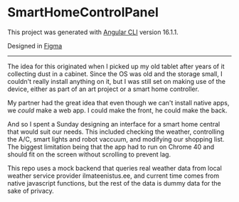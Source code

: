 # SmartHomeControlPanel

This project was generated with [Angular CLI](https://github.com/angular/angular-cli) version 16.1.1.

Designed in [Figma](https://www.figma.com/file/LgnS4h4b0OX4l7WlG3heiP/Drafts?type=design&node-id=102%3A54&mode=design&t=mbB1XUqye9N47KaC-1)

---

The idea for this originated when I picked up my old tablet after years of it collecting dust in a cabinet. 
Since the OS was old and the storage small, I couldn't really install anything on it, but I was still
set on making use of the device, either as part of an art project or a smart home controller.

My partner had the great idea that even though we can't install native apps, we *could* make a web app.
I could make the front, he could make the back.

And so I spent a Sunday designing an interface for a smart home central that would suit our needs.
This included checking the weather, controlling the A/C, smart lights and robot vaccuum, and modifying our
shopping list. The biggest limitation being that the app had to run on Chrome 40 and should fit on the screen without scrolling
to prevent lag.

This repo uses a mock backend that queries real weather data from local weather service provider ilmateenistus.ee,
and current time comes from native javascript functions, but the rest of the data is dummy data for the sake of privacy.
